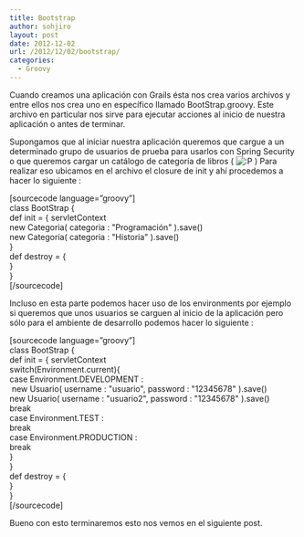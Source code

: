 ```yaml
---
title: Bootstrap
author: sohjiro
layout: post
date: 2012-12-02
url: /2012/12/02/bootstrap/
categories:
  - Groovy
---
```

Cuando creamos una aplicación con Grails ésta nos crea varios archivos y entre ellos nos crea uno en específico llamado BootStrap.groovy. Este archivo en particular nos sirve para ejecutar acciones al inicio de nuestra aplicación o antes de terminar.

Supongamos que al iniciar nuestra aplicación queremos que cargue a un determinado grupo de usuarios de prueba para usarlos con Spring Security o que queremos cargar un catálogo de categoría de libros ( <img src="http://grails.org.mx/wp-includes/images/smilies/icon_razz.gif" alt=":P" class="wp-smiley" /> ) Para realizar eso ubicamos en el archivo el closure de init y ahí procedemos a hacer lo siguiente :

[sourcecode language=&#8221;groovy&#8221;]  
class BootStrap {  
def init = { servletContext  
new Categoria( categoria : "Programación" ).save()  
new Categoria( categoria : "Historia" ).save()  
}  
def destroy = {  
}  
}  
[/sourcecode]

Incluso en esta parte podemos hacer uso de los environments por ejemplo si queremos que unos usuarios se carguen al inicio de la aplicación pero sólo para el ambiente de desarrollo podemos hacer lo siguiente :

[sourcecode language=&#8221;groovy&#8221;]  
class BootStrap {  
def init = { servletContext  
switch(Environment.current){  
case Environment.DEVELOPMENT :  
 new Usuario( username : "usuario", password : "12345678" ).save()  
new Usuario( username : "usuario2", password : "12345678" ).save()  
break  
case Environment.TEST :  
break  
case Environment.PRODUCTION :  
break  
}  
}  
def destroy = {  
}  
}  
[/sourcecode]

Bueno con esto terminaremos esto nos vemos en el siguiente post.